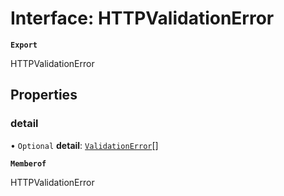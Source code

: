 # Interface: HTTPValidationError

**`Export`**

HTTPValidationError

## Properties

### detail

• `Optional` **detail**: [`ValidationError`](ValidationError.md)[]

**`Memberof`**

HTTPValidationError
